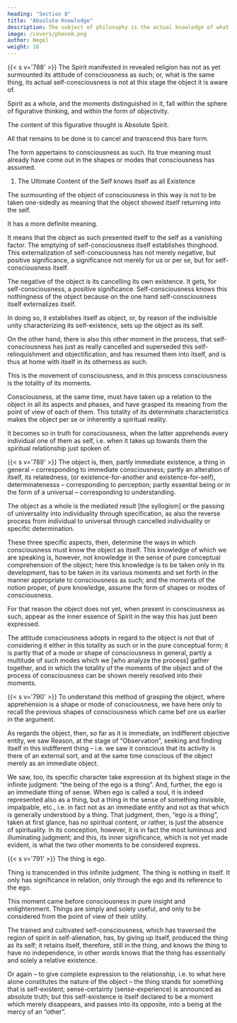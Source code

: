```yaml
---
heading: "Section 8"
title: "Absolute Knowledge"
description: The subject of philosophy is the actual knowledge of what truly is.
image: /covers/phenom.png
author: Hegel
weight: 18
---
```



<!-- (DD) VIII. ABSOLUTE KNOWLEDGE -->

<!-- Φ 788.  -->

{{< s v='788' >}}  The Spirit manifested in revealed religion has not as yet surmounted its attitude of consciousness as such; or, what is the same thing, its actual self-consciousness is not at this stage the object it is aware of. 

Spirit as a whole, and the moments distinguished in it, fall within the sphere of figurative thinking, and within the form of objectivity. 

The content of this figurative thought is Absolute Spirit. 

All that remains to be done is to cancel and transcend this bare form.

The form appertains to consciousness as such. Its true meaning must already have come out in the shapes or modes that consciousness has assumed.


1. The Ultimate Content of the Self knows itself as all Existence

The surmounting of the object of consciousness in this way is not to be taken one-sidedly as meaning that the object showed itself returning into the self.

It has a more definite meaning.

It means that the object as such presented itself to the self as a vanishing factor. The emptying of self-consciousness itself establishes thinghood. This externalization of self-consciousness has not merely negative, but positive significance, a significance not merely for us or per se, but for self-consciousness itself.

The negative of the object is its cancelling its own existence. It gets, for self-consciousness, a positive significance. Self-consciousness knows this nothingness of the object because on the one hand self-consciousness itself externalizes itself. 

In doing so, it establishes itself as object, or, by reason of the indivisible unity characterizing its self-existence, sets up the object as its self.

On the other hand, there is also this other moment in the process, that self-consciousness has just as really cancelled and superseded this self-relinquishment and objectification, and has resumed them into itself, and is thus at home with itself in its otherness as such. 

This is the movement of consciousness, and in this process consciousness is the totality of its moments.

Consciousness, at the same time, must have taken up a relation to the object in all its aspects and phases, and have grasped its meaning from the point of view of each of them. This totality of its determinate characteristics makes the object per se or inherently a spiritual reality. 

It becomes so in truth for consciousness, when the latter apprehends every individual one of them as self, i.e. when it takes up towards them the spiritual relationship just spoken of.

<!-- Φ 789.  -->

{{< s v='789' >}}  The object is, then, partly immediate existence, a thing in general – corresponding to immediate consciousness; partly an alteration of itself, its relatedness, (or existence-for-another and existence-for-self), determinatenesss – corresponding to perception; partly essential being or in the form of a universal – corresponding to understanding. 

The object as a whole is the mediated result [the syllogism] or the passing of universality into individuality through specification, as also the reverse process from individual to universal through cancelled individuality or specific determination.

These three specific aspects, then, determine the ways in which consciousness must know the object as itself. This knowledge of which we are speaking is, however, not knowledge in the sense of pure conceptual comprehension of the object; here this knowledge is to be taken only in its development, has to be taken in its various moments and set forth in the manner appropriate to consciousness as such; and the moments of the notion proper, of pure knowledge, assume the form of shapes or modes of consciousness. 

For that reason the object does not yet, when present in consciousness as such, appear as the inner essence of Spirit in the way this has just been expressed.

The attitude consciousness adopts in regard to the object is not that of considering it either in this totality as such or in the pure conceptual form; it is partly that of a mode or shape of consciousness in general, partly a multitude of such modes which we [who analyze the process] gather together, and in which the totality of the moments of the object and of the process of consciousness can be shown merely resolved into their moments.


{{< s v='790' >}} To understand this method of grasping the object, where apprehension is a shape or mode of consciousness, we have here only to recall the previous shapes of consciousness which came bef ore us earlier in the argument.

As regards the object, then, so far as it is immediate, an indifferent objective entity, we saw Reason, at the stage of “Observation”, seeking and finding itself in this indifferent thing – i.e. we saw it conscious that its activity is there of an external sort, and at the same time conscious of the object merely as an immediate object.

We saw, too, its specific character take expression at its highest stage in the infinite judgment: “the being of the ego is a thing”. And, further, the ego is an immediate thing of sense. When ego is called a soul, it is indeed represented also as a thing, but a thing in the sense of something invisible, impalpable, etc., i.e. in fact not as an immediate entity and not as that which is generally understood by a thing. That judgment, then, “ego is a thing”, taken at first glance, has no spiritual content, or rather, is just the absence of spirituality. In its conception, however, it is in fact the most luminous and illuminating judgment; and this, its inner significance, which is not yet made evident, is what the two other moments to be considered express.


{{< s v='791' >}} The thing is ego.

Thing is transcended in this infinite judgment. The thing is nothing in itself.  It only has significance in relation, only through the ego and its reference to the ego.

This moment came before consciousness in pure insight and enlightenment. Things are simply and solely useful, and only to be considered from the point of view of their utility.

The trained and cultivated self-consciousness, which has traversed the region of spirit in self-alienation, has, by giving up itself, produced the thing as its self; it retains itself, therefore, still in the thing, and knows the thing to have no independence, in other words knows that the thing has essentially and solely a relative existence. 

Or again – to give complete expression to the relationship, i.e. to what here alone constitutes the nature of the object – the thing stands for something that is self-existent; sense-certainty (sense-experience) is announced as absolute truth; but this self-existence is itself declared to be a moment which merely disappears, and passes into its opposite, into a being at the mercy of an “other”.

